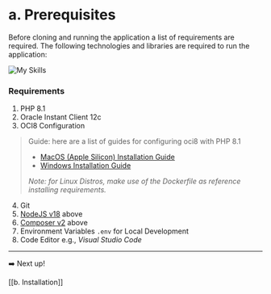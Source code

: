 # a. Prerequisites

Before cloning and running the application a list of requirements are required. The following technologies and libraries are required to run the application:

![My Skills](https://go-skill-icons.vercel.app/api/icons?i=nodejs,php,livewire,oracle,git,composer,vscode&theme=light)
### Requirements

1. PHP 8.1
2. Oracle Instant Client 12c
3. OCI8 Configuration

> Guide: here are a list of guides for configuring oci8 with PHP 8.1
> 	- [MacOS (Apple Silicon) Installation Guide](https://gist.github.com/genebit/9c4978922ea11e7db0950d4d51031324)
> 	- [Windows Installation Guide](https://gist.github.com/genebit/5b4876aa85397ec2b76df7d1ca277d58)
> 
> *Note: for Linux Distros, make use of the Dockerfile as reference installing requirements.*

4. Git
5. [NodeJS v18](https://nodejs.org/en) above
6. [Composer v2](https://getcomposer.org/) above
7. Environment Variables `.env` for Local Development
8. Code Editor e.g., *Visual Studio Code*

---

➡️ Next up!

[[b. Installation]]